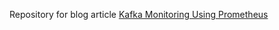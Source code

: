 Repository for blog article [Kafka Monitoring Using Prometheus](https://www.metricfire.com/blog/kafka-monitoring/)
